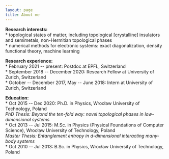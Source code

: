 ```yaml
---
layout: page
title: About me
---
```

<b>Research interests:</b>   
    * topological states of matter, including topological [crystalline] insulators and semimetals, non-Hermitian topological phases  
    * numerical methods for electronic systems: exact diagonalization, density functional theory, machine learning

<b>Research experience:</b>  
    * February 2021 -- present: Postdoc at EPFL, Switzerland  
    * September 2018 -- December 2020: Research Fellow at University of Zurich, Switzerland  
    * October -- December 2017, May -- June 2018: Intern at University of Zurich, Switzerland  

<b>Education:</b>   
    * Oct 2015 -- Dec 2020: Ph.D. in Physics, Wrocław University of Technology, Poland  
    <em>PhD Thesis: Beyond the ten-fold way: novel topological phases in low-dimensional systems</em>    
    * Oct 2013 -- Jul 2015: M.Sc. in Physics (Physical Foundations of Computer Science), Wrocław University of Technology, Poland   
    <em>Master Thesis: Entanglement entropy in d-dimensional interacting many-body systems</em>    
    * Oct 2010 -- Jul 2013: B.Sc. in Physics, Wrocław University of Technology, Poland  
